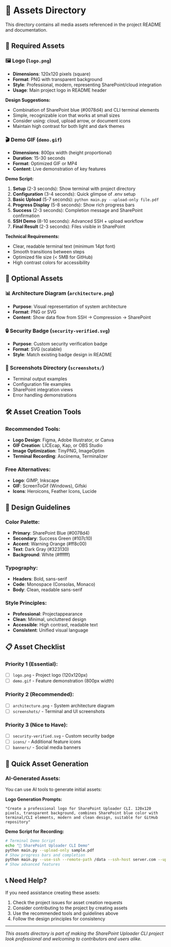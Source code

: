 # 🎨 Assets Directory

This directory contains all media assets referenced in the project README and documentation.

## 📁 Required Assets

### **🖼️ Logo (`logo.png`)**
- **Dimensions**: 120x120 pixels (square)
- **Format**: PNG with transparent background
- **Style**: Professional, modern, representing SharePoint/cloud integration
- **Usage**: Main project logo in README header

**Design Suggestions:**
- Combination of SharePoint blue (#0078d4) and CLI terminal elements
- Simple, recognizable icon that works at small sizes
- Consider using: cloud, upload arrow, or document icons
- Maintain high contrast for both light and dark themes

### **🎬 Demo GIF (`demo.gif`)**
- **Dimensions**: 800px width (height proportional)
- **Duration**: 15-30 seconds
- **Format**: Optimized GIF or MP4
- **Content**: Live demonstration of key features

**Demo Script:**
1. **Setup** (2-3 seconds): Show terminal with project directory
2. **Configuration** (3-4 seconds): Quick glimpse of .env setup
3. **Basic Upload** (5-7 seconds): `python main.py --upload-only file.pdf`
4. **Progress Display** (5-8 seconds): Show rich progress bars
5. **Success** (2-3 seconds): Completion message and SharePoint confirmation
6. **SSH Demo** (8-10 seconds): Advanced SSH + upload workflow
7. **Final Result** (2-3 seconds): Files visible in SharePoint

**Technical Requirements:**
- Clear, readable terminal text (minimum 14pt font)
- Smooth transitions between steps
- Optimized file size (< 5MB for GitHub)
- High contrast colors for accessibility

## 🎯 Optional Assets

### **📊 Architecture Diagram (`architecture.png`)**
- **Purpose**: Visual representation of system architecture
- **Format**: PNG or SVG
- **Content**: Show data flow from SSH → Compression → SharePoint

### **🔒 Security Badge (`security-verified.svg`)**
- **Purpose**: Custom security verification badge
- **Format**: SVG (scalable)
- **Style**: Match existing badge design in README

### **📱 Screenshots Directory (`screenshots/`)**
- Terminal output examples
- Configuration file examples
- SharePoint integration views
- Error handling demonstrations

## 🛠️ Asset Creation Tools

### **Recommended Tools:**
- **Logo Design**: Figma, Adobe Illustrator, or Canva
- **GIF Creation**: LICEcap, Kap, or OBS Studio
- **Image Optimization**: TinyPNG, ImageOptim
- **Terminal Recording**: Asciinema, Terminalizer

### **Free Alternatives:**
- **Logo**: GIMP, Inkscape
- **GIF**: ScreenToGif (Windows), Gifski
- **Icons**: Heroicons, Feather Icons, Lucide

## 📐 Design Guidelines

### **Color Palette:**
- **Primary**: SharePoint Blue (#0078d4)
- **Secondary**: Success Green (#107c10)
- **Accent**: Warning Orange (#ff8c00)
- **Text**: Dark Gray (#323130)
- **Background**: White (#ffffff)

### **Typography:**
- **Headers**: Bold, sans-serif
- **Code**: Monospace (Consolas, Monaco)
- **Body**: Clean, readable sans-serif

### **Style Principles:**
- **Professional**:  Projectappearance
- **Clean**: Minimal, uncluttered design
- **Accessible**: High contrast, readable text
- **Consistent**: Unified visual language

## 📋 Asset Checklist

### **Priority 1 (Essential):**
- [ ] `logo.png` - Project logo (120x120px)
- [ ] `demo.gif` - Feature demonstration (800px width)

### **Priority 2 (Recommended):**
- [ ] `architecture.png` - System architecture diagram
- [ ] `screenshots/` - Terminal and UI screenshots

### **Priority 3 (Nice to Have):**
- [ ] `security-verified.svg` - Custom security badge
- [ ] `icons/` - Additional feature icons
- [ ] `banners/` - Social media banners

## 🚀 Quick Asset Generation

### **AI-Generated Assets:**
You can use AI tools to generate initial assets:

**Logo Generation Prompts:**
```
"Create a professional logo for SharePoint Uploader CLI. 120x120 pixels, transparent background, combines SharePoint blue color with terminal/CLI elements, modern and clean design, suitable for GitHub repository"
```

**Demo Script for Recording:**
```bash
# Terminal Demo Script
echo "🚀 SharePoint Uploader CLI Demo"
python main.py --upload-only sample.pdf
# Show progress bars and completion
python main.py --use-ssh --remote-path /data --ssh-host server.com --upload-to-sharepoint
# Show advanced features
```

## 📞 Need Help?

If you need assistance creating these assets:
1. Check the project issues for asset creation requests
2. Consider contributing to the project by creating assets
3. Use the recommended tools and guidelines above
4. Follow the design principles for consistency

---

*This assets directory is part of making the SharePoint Uploader CLI project look professional and welcoming to contributors and users alike.* 